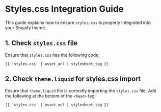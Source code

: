 # Styles.css Integration Guide

This guide explains how to ensure `styles.css` is properly integrated into your Shopify theme.

## 1. Check `styles.css` file

Ensure that `styles.css` has the following code:

```
{{ 'styles.css' | asset_url | stylesheet_tag }}
```

## 2. Check `theme.liquid` for styles.css import

Ensure that `theme.liquid` file is correctly importing the `styles.css` file. Add the following at the bottom of the `<head>` tag:

```liquid
{{ 'styles.css' | asset_url | stylesheet_tag }}
